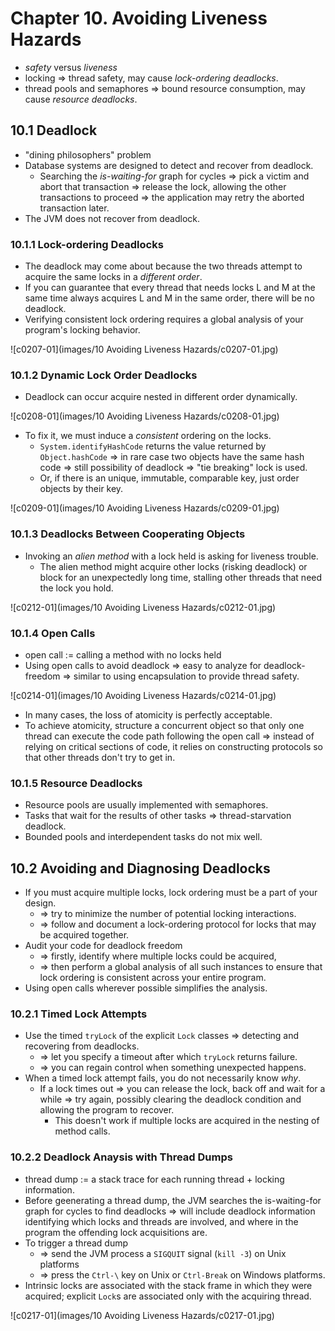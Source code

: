 # Chapter 10. Avoiding Liveness Hazards

* *safety* versus *liveness*
* locking => thread safety, may cause *lock-ordering deadlocks*.
* thread pools and semaphores => bound resource consumption, may cause *resource deadlocks*.

## 10.1 Deadlock

* "dining philosophers" problem
* Database systems are designed to detect and recover from deadlock.
  * Searching the *is-waiting-for* graph for cycles => pick a victim and abort that transaction => release the lock, allowing the other transactions to proceed => the application may retry the aborted transaction later.
* The JVM does not recover from deadlock.

### 10.1.1 Lock-ordering Deadlocks

* The deadlock may come about because the two threads attempt to acquire the same locks in a *different order*.
* If you can guarantee that every thread that needs locks L and M at the same time always acquires L and M in the same order, there will be no deadlock.
* Verifying consistent lock ordering requires a global analysis of your program's locking behavior.

![c0207-01](images/10 Avoiding Liveness Hazards/c0207-01.jpg)

### 10.1.2 Dynamic Lock Order Deadlocks

* Deadlock can occur acquire nested in different order dynamically.

![c0208-01](images/10 Avoiding Liveness Hazards/c0208-01.jpg)

* To fix it, we must induce a *consistent* ordering on the locks.
  * `System.identifyHashCode` returns the value returned by `Object.hashCode` => in rare case two objects have the same hash code => still possibility of deadlock => "tie breaking" lock is used.
  * Or, if there is an unique, immutable, comparable key, just order objects by their key.

![c0209-01](images/10 Avoiding Liveness Hazards/c0209-01.jpg)

### 10.1.3 Deadlocks Between Cooperating Objects

* Invoking an *alien method* with a lock held is asking for liveness trouble.
  * The alien method might acquire other locks (risking deadlock) or block for an unexpectedly long time, stalling other threads that need the lock you hold.

![c0212-01](images/10 Avoiding Liveness Hazards/c0212-01.jpg)

### 10.1.4 Open Calls

* open call := calling a method with no locks held
* Using open calls to avoid deadlock => easy to analyze for deadlock-freedom => similar to using encapsulation to provide thread safety.

![c0214-01](images/10 Avoiding Liveness Hazards/c0214-01.jpg)

* In many cases, the loss of atomicity is perfectly acceptable.
* To achieve atomicity, structure a concurrent object so that only one thread can execute the code path following the open call => instead of relying on critical sections of code, it relies on constructing protocols so that other threads don't try to get in.

### 10.1.5 Resource Deadlocks

* Resource pools are usually implemented with semaphores.
* Tasks that wait for the results of other tasks => thread-starvation deadlock.
* Bounded pools and interdependent tasks do not mix well.

## 10.2 Avoiding and Diagnosing Deadlocks

* If you must acquire multiple locks, lock ordering must be a part of your design.
  * => try to minimize the number of potential locking interactions.
  * => follow and document a lock-ordering protocol for locks that may be acquired together.
* Audit your code for deadlock freedom
  * => firstly, identify where multiple locks could be acquired,
  * => then perform a global analysis of all such instances to ensure that lock ordering is consistent across your entire program.
* Using open calls wherever possible simplifies the analysis.

### 10.2.1 Timed Lock Attempts

* Use the timed `tryLock` of the explicit `Lock` classes => detecting and recovering from deadlocks.
  * => let you specify a timeout after which `tryLock` returns failure.
  * => you can regain control when something unexpected happens.
* When a timed lock attempt fails, you do not necessarily know *why*.
  * If a lock times out => you can release the lock, back off and wait for a while => try again, possibly clearing the deadlock condition and allowing the program to recover.
    * This doesn't work if multiple locks are acquired in the nesting of method calls.

### 10.2.2 Deadlock Anaysis with Thread Dumps

* thread dump := a stack trace for each running thread + locking information.
* Before geenerating a thread dump, the JVM searches the is-waiting-for graph for cycles to find deadlocks => will include deadlock information identifying which locks and threads are involved, and where in the program the offending lock acquisitions are.
* To trigger a thread dump
  * => send the JVM process a `SIGQUIT` signal (`kill -3`) on Unix platforms
  * => press the `Ctrl-\` key on Unix or `Ctrl-Break` on Windows platforms.
* Intrinsic locks are associated with the stack frame in which they were acquired; explicit `Lock`s are associated only with the acquiring thread.

![c0217-01](images/10 Avoiding Liveness Hazards/c0217-01.jpg)
